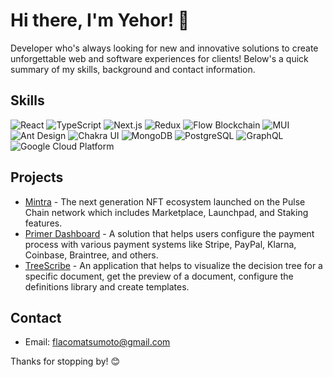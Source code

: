 # Hi there, I'm Yehor! 👋

Developer who's always looking for new and innovative solutions to create unforgettable web and software experiences for clients! 
Below's a quick summary of my skills, background and contact information.

## Skills
![React](https://img.shields.io/badge/React-61DAFB?style=for-the-badge&logo=react&logoColor=white)
![TypeScript](https://img.shields.io/badge/TypeScript-007ACC?style=for-the-badge&logo=typescript&logoColor=white)
![Next.js](https://img.shields.io/badge/Next.js-000000?style=for-the-badge&logo=next-dot-js&logoColor=white)
![Redux](https://img.shields.io/badge/Redux-764ABC?style=for-the-badge&logo=redux&logoColor=white)
![Flow Blockchain](https://img.shields.io/badge/Flow_Blockchain-282828?style=for-the-badge&logo=flow&logoColor=white)
![MUI](https://img.shields.io/badge/MUI-0081CB?style=for-the-badge&logo=material-ui&logoColor=white)
![Ant Design](https://img.shields.io/badge/Ant_Design-0170FE?style=for-the-badge&logo=ant-design&logoColor=white)
![Chakra UI](https://img.shields.io/badge/Chakra_UI-319795?style=for-the-badge&logo=chakra-ui&logoColor=white)
![MongoDB](https://img.shields.io/badge/MongoDB-47A248?style=for-the-badge&logo=mongodb&logoColor=white)
![PostgreSQL](https://img.shields.io/badge/PostgreSQL-336791?style=for-the-badge&logo=postgresql&logoColor=white)
![GraphQL](https://img.shields.io/badge/GraphQL-E10098?style=for-the-badge&logo=graphql&logoColor=white)
![Google Cloud Platform](https://img.shields.io/badge/Google_Cloud_Platform-4285F4?style=for-the-badge&logo=google-cloud&logoColor=white)

## Projects
- [Mintra]([https://www.mintra.ai/]) - The next generation NFT ecosystem launched on the Pulse Chain network which includes Marketplace, Launchpad, and Staking features. 
- [Primer Dashboard](https://dashboard.primer.io/) - A solution that helps users configure the payment process with various payment systems like Stripe, PayPal, Klarna, Coinbase, Braintree, and others.
- [TreeScribe](https://app.treescribe.com/) - An application that helps to visualize the decision tree for a specific document, get the preview of a document, configure the definitions library and create templates.

## Contact
- Email: flacomatsumoto@gmail.com

Thanks for stopping by! 😊

